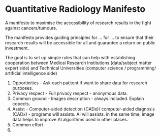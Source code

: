 # Quantitative Radiology Manifesto

A manifesto to maximise the accessibility of research results in the fight against cancers/tumours.

The manifesto provides guiding principles for ... for ... to ensure that their research results will be accessible for all and guarantee a return on public investment.

The goal is to set up simple rules that can help with establishing cooperation between Medical Research Institutions (data/subject matter expert side) and Technical Universities (computer science / programming/ artificial intelligence side)


1. Opportinities - Ask each patitent if want to share data for research purposes.
1. Privacy respect - Full privacy respect - anonymous data.
1. Common ground - Images description - always included. Explain copects. 
1. Assist - Computer-aided detection (CADe)/ computer-aided diagnosis (CADx) - programs will assists. AI will assists. in the same time, image data helps to improve AI algorithms used in other places.
1. Common effort
1. 

